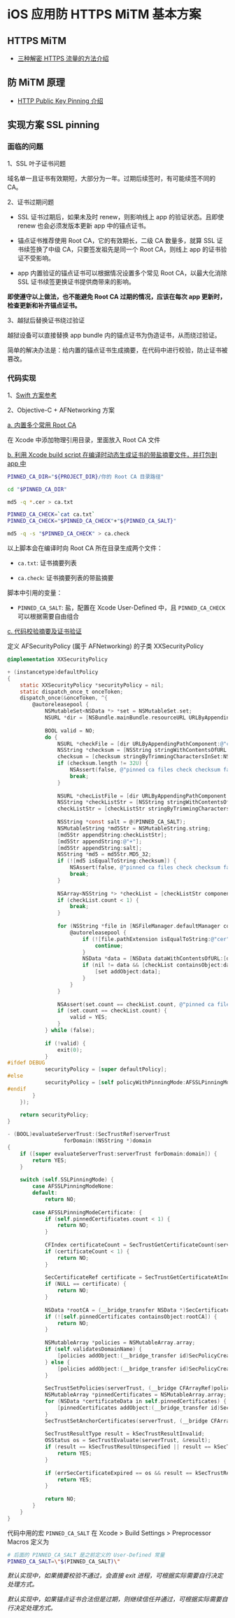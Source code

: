 # iOS 应用防 HTTPS MiTM 基本方案


## HTTPS MiTM

* [三种解密 HTTPS 流量的方法介绍](https://imququ.com/post/how-to-decrypt-https.html)


## 防 MiTM 原理

* [HTTP Public Key Pinning 介绍](https://imququ.com/post/http-public-key-pinning.html)


## 实现方案 SSL pinning

### 面临的问题

1、SSL 叶子证书问题

域名单一且证书有效期短，大部分为一年。过期后续签时，有可能续签不同的 CA。

2、证书过期问题

* SSL 证书过期后，如果未及时 renew，则影响线上 app 的验证状态。且即使 renew 也会必须发版本更新 app 中的锚点证书。

* 锚点证书推荐使用 Root CA，它的有效期长，二级 CA 数量多，就算 SSL 证书续签换了中级 CA，只要签发祖先是同一个 Root CA，则线上 app 的证书验证不受影响。

* app 内置验证的锚点证书可以根据情况设置多个常见 Root CA，以最大化消除 SSL 证书续签更换证书提供商带来的影响。

**即使遵守以上做法，也不能避免 Root CA 过期的情况，应该在每次 app 更新时，检查更新和补齐锚点证书。**


3、越狱后替换证书绕过验证

越狱设备可以直接替换 app bundle 内的锚点证书为伪造证书，从而绕过验证。

简单的解决办法是：给内置的锚点证书生成摘要，在代码中进行校验，防止证书被篡改。


### 代码实现

1、[Swift 方案参考](https://medium.com/@kennethpoon/lets-write-swift-code-to-intercept-ssl-pinning-https-requests-12446303cc9d)


2、Objective-C + AFNetworking 方案

[a. 内置多个常用 Root CA]()

在 Xcode 中添加物理引用目录，里面放入 Root CA 文件

[b. 利用 Xcode build script 在编译时动态生成证书的带盐摘要文件，并打包到 app 中]()

```bash
PINNED_CA_DIR="${PROJECT_DIR}/你的 Root CA 目录路径"

cd "$PINNED_CA_DIR"

md5 -q *.cer > ca.txt

PINNED_CA_CHECK=`cat ca.txt`
PINNED_CA_CHECK="$PINNED_CA_CHECK"+"${PINNED_CA_SALT}"

md5 -q -s "$PINNED_CA_CHECK" > ca.check

```

以上脚本会在编译时向 Root CA 所在目录生成两个文件：

* `ca.txt`: 证书摘要列表

* `ca.check`: 证书摘要列表的带盐摘要
  

脚本中引用的变量：

* `PINNED_CA_SALT`: 盐，配置在 Xcode User-Defined 中，且 `PINNED_CA_CHECK` 可以根据需要自由组合


[c. 代码校验摘要及证书验证]()

定义 AFSecurityPolicy (属于 AFNetworking) 的子类 XXSecurityPolicy

```objective-c
@implementation XXSecurityPolicy

+ (instancetype)defaultPolicy
{    
    static XXSecurityPolicy *securityPolicy = nil;
    static dispatch_once_t onceToken;
    dispatch_once(&onceToken, ^{
        @autoreleasepool {
            NSMutableSet<NSData *> *set = NSMutableSet.set;
            NSURL *dir = [NSBundle.mainBundle.resourceURL URLByAppendingPathComponent:@"Root CA 所在目录" isDirectory:YES];
            
            BOOL valid = NO;
            do {
                NSURL *checkFile = [dir URLByAppendingPathComponent:@"ca.check"];
                NSString *checksum = [NSString stringWithContentsOfURL:checkFile encoding:NSUTF8StringEncoding error:NULL];
                checksum = [checksum stringByTrimmingCharactersInSet:NSCharacterSet.whitespaceAndNewlineCharacterSet];
                if (checksum.length != 32U) {
                    NSAssert(false, @"pinned ca files check checksum failed.");
                    break;
                }
                
                NSURL *checListFile = [dir URLByAppendingPathComponent:@"ca.txt"];
                NSString *checkListStr = [NSString stringWithContentsOfURL:checListFile encoding:NSUTF8StringEncoding error:NULL];
                checkListStr = [checkListStr stringByTrimmingCharactersInSet:NSCharacterSet.whitespaceAndNewlineCharacterSet];
                
                NSString *const salt = @(PINNED_CA_SALT);
                NSMutableString *md5Str = NSMutableString.string;
                [md5Str appendString:checkListStr];
                [md5Str appendString:@"+"];
                [md5Str appendString:salt];
                NSString *md5 = md5Str.MD5_32;
                if (![md5 isEqualToString:checksum]) {
                    NSAssert(false, @"pinned ca files check checksum failed.");
                    break;
                }
                
                NSArray<NSString *> *checkList = [checkListStr componentsSeparatedByString:@"\n"];
                if (checkList.count < 1) {
                    break;
                }
                
                for (NSString *file in [NSFileManager.defaultManager contentsOfDirectoryAtPath:dir.path error:NULL]) {
                    @autoreleasepool {
                        if (![file.pathExtension isEqualToString:@"cer"]) {
                            continue;
                        }
                        NSData *data = [NSData dataWithContentsOfURL:[dir URLByAppendingPathComponent:file] options:NSDataReadingUncached|NSDataReadingMappedAlways error:NULL];
                        if (nil != data && [checkList containsObject:data.MD5String ?: @""]) {
                            [set addObject:data];
                        }
                    }
                }
                
                NSAssert(set.count == checkList.count, @"pinned ca files check checksum failed.");
                if (set.count == checkList.count) {
                    valid = YES;
                }
            } while (false);
            
            if (!valid) {
                exit(0);
            }
#ifdef DEBUG
            securityPolicy = [super defaultPolicy];
#else
            securityPolicy = [self policyWithPinningMode:AFSSLPinningModeCertificate withPinnedCertificates:set];
#endif
        }
    });
    
    return securityPolicy;
}

- (BOOL)evaluateServerTrust:(SecTrustRef)serverTrust
                  forDomain:(NSString *)domain
{
    if ([super evaluateServerTrust:serverTrust forDomain:domain]) {
        return YES;
    }
    
    switch (self.SSLPinningMode) {
        case AFSSLPinningModeNone:
        default:
            return NO;
            
        case AFSSLPinningModeCertificate: {
            if (self.pinnedCertificates.count < 1) {
                return NO;
            }
            
            CFIndex certificateCount = SecTrustGetCertificateCount(serverTrust);
            if (certificateCount < 1) {
                return NO;
            }
            
            SecCertificateRef certificate = SecTrustGetCertificateAtIndex(serverTrust, certificateCount - 1);
            if (NULL == certificate) {
                return NO;
            }
            
            NSData *rootCA = (__bridge_transfer NSData *)SecCertificateCopyData(certificate);
            if (![self.pinnedCertificates containsObject:rootCA]) {
                return NO;
            }
            
            NSMutableArray *policies = NSMutableArray.array;
            if (self.validatesDomainName) {
                [policies addObject:(__bridge_transfer id)SecPolicyCreateSSL(true, (__bridge CFStringRef)domain)];
            } else {
                [policies addObject:(__bridge_transfer id)SecPolicyCreateBasicX509()];
            }
            
            SecTrustSetPolicies(serverTrust, (__bridge CFArrayRef)policies);
            NSMutableArray *pinnedCertificates = NSMutableArray.array;
            for (NSData *certificateData in self.pinnedCertificates) {
                [pinnedCertificates addObject:(__bridge_transfer id)SecCertificateCreateWithData(NULL, (__bridge CFDataRef)certificateData)];
            }
            SecTrustSetAnchorCertificates(serverTrust, (__bridge CFArrayRef)pinnedCertificates);
            
            SecTrustResultType result = kSecTrustResultInvalid;
            OSStatus os = SecTrustEvaluate(serverTrust, &result);
            if (result == kSecTrustResultUnspecified || result == kSecTrustResultProceed) {
                return YES;
            }
            
            if (errSecCertificateExpired == os && result == kSecTrustResultRecoverableTrustFailure) {
                return YES;
            }
            
            return NO;
        }
    }
}

```

代码中用的宏 `PINNED_CA_SALT` 在 Xcode > Build Settings > Preprocessor Macros 定义为

```bash
# 后面的 PINNED_CA_SALT 是之前定义的 User-Defined 常量
PINNED_CA_SALT=\"$(PINNED_CA_SALT)\"
```

*默认实现中，如果摘要校验不通过，会直接 exit 进程，可根据实际需要自行决定处理方式。*

*默认实现中，如果锚点证书合法但是过期，则继续信任并通过，可根据实际需要自行决定处理方式。*